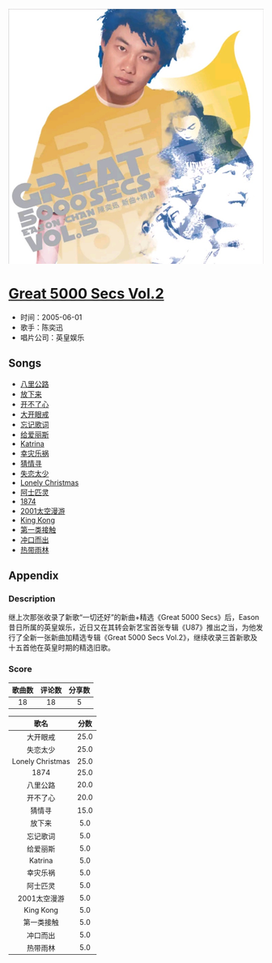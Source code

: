 <p align="center">
	<img src="imgs/great_secs_vol_.jpg" alt="album_img" />
</p>

# [Great 5000 Secs Vol.2](https://music.163.com/album?id=6483)

* 时间：2005-06-01
* 歌手：陈奕迅
* 唱片公司：英皇娱乐
## Songs

* [八里公路](songs/八里公路_66180/README.md)
* [放下来](songs/放下来_66184/README.md)
* [开不了心](songs/开不了心_66188/README.md)
* [大开眼戒](songs/大开眼戒_66191/README.md)
* [忘记歌词](songs/忘记歌词_66194/README.md)
* [给爱丽斯](songs/给爱丽斯_66197/README.md)
* [Katrina](songs/katrina_66200/README.md)
* [幸灾乐祸](songs/幸灾乐祸_66203/README.md)
* [猜情寻](songs/猜情寻_66206/README.md)
* [失恋太少](songs/失恋太少_66211/README.md)
* [Lonely Christmas](songs/lonely_christmas_66216/README.md)
* [阿士匹灵](songs/阿士匹灵_66221/README.md)
* [1874](songs/__66226/README.md)
* [2001太空漫游](songs/_太空漫游_66231/README.md)
* [King Kong](songs/king_kong_66235/README.md)
* [第一类接触](songs/第一类接触_66239/README.md)
* [冲口而出](songs/冲口而出_66243/README.md)
* [热带雨林](songs/热带雨林_66247/README.md)
## Appendix

### Description

继上次那张收录了新歌“一切还好”的新曲+精选《Great 5000 Secs》后，Eason 昔日所属的英皇娱乐，近日又在其转会新艺宝首张专辑《U87》推出之当，为他发行了全新一张新曲加精选专辑《Great 5000 Secs Vol.2》，继续收录三首新歌及十五首他在英皇时期的精选旧歌。

### Score

|歌曲数|评论数|分享数|
|:---:|:---:|:---:|
|18|18|5|

|歌名|分数|
|:---:|:---:|
|大开眼戒|25.0
|失恋太少|25.0
|Lonely Christmas|25.0
|1874|25.0
|八里公路|20.0
|开不了心|20.0
|猜情寻|15.0
|放下来|5.0
|忘记歌词|5.0
|给爱丽斯|5.0
|Katrina|5.0
|幸灾乐祸|5.0
|阿士匹灵|5.0
|2001太空漫游|5.0
|King Kong|5.0
|第一类接触|5.0
|冲口而出|5.0
|热带雨林|5.0
